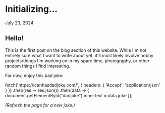 # Initializing...

July 23, 2024

## Hello!

This is the first post on the blog section of this website.
While I'm not entirely sure what I want to write about yet, it'll most likely involve hobby projects/things I'm working on in my spare time, photography, or other random things I find interesting.

For now, enjoy this dad joke:

> <em id="dadjoke"></em>
<component is="script">
    fetch('https://icanhazdadjoke.com/', {
        headers: {
          'Accept': 'application/json'
        }
      })
      .then(res => res.json())
      .then(data => {
        document.getElementById("dadjoke").innerText = data.joke
      });
</component>

*(Refresh the page for a new joke.)*